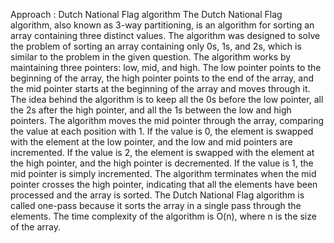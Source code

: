 Approach : Dutch National Flag algorithm
The Dutch National Flag algorithm, also known as 3-way partitioning, is an algorithm for sorting an array containing three distinct values. The algorithm was designed to solve the problem of sorting an array containing only 0s, 1s, and 2s, which is 
similar to the problem in the given question. The algorithm works by maintaining three pointers: low, mid, and high. The low pointer points to the beginning of the array, the high pointer points to the end of the array, and the mid pointer 
starts at the beginning of the array and moves through it. The idea behind the algorithm is to keep all the 0s before the low pointer, all the 2s after the high pointer, and all the 1s between the low and high pointers. 
The algorithm moves the mid pointer through the array, comparing the value at each position with 1. If the value is 0, the element is swapped with the element at the low pointer, and the low and mid pointers are incremented. If the value is 2, the element is swapped with the element at the high pointer, and the high pointer is decremented. If the value is 1, the mid pointer is simply incremented.
The algorithm terminates when the mid pointer crosses the high pointer, indicating that all the elements have been processed and the array is sorted.
The Dutch National Flag algorithm is called one-pass because it sorts the array in a single pass through the elements. The time complexity of the algorithm is O(n), where n is the size of the array.
